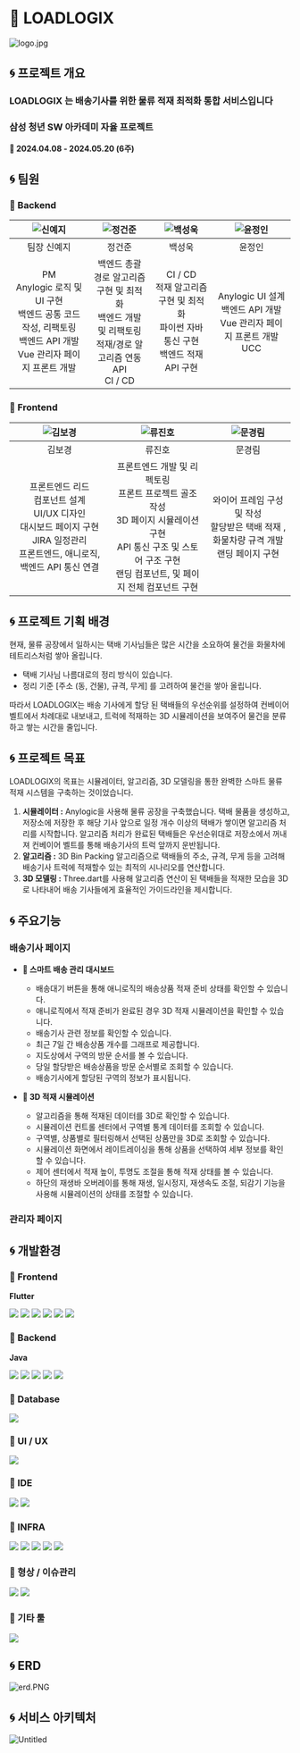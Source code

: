 # 🚚 LOADLOGIX 

![logo.jpg](./etc/assets/logo.png)

## 🌀 프로젝트 개요
### LOADLOGIX 는 배송기사를 위한 물류 적재 최적화 통합 서비스입니다 
<h3><strong>삼성 청년 SW 아카데미 자율 프로젝트</strong></h3>

<strong>📅 2024.04.08 - 2024.05.20 (6주)</strong>

## 🌀 팀원

### 📍 Backend

|<div style="text-align: center;">![신예지](/etc/assets/신예지.png)</div>|<div style="text-align: center;">![정건준](/etc/assets/정건준.jpg)</div>|<div style="text-align: center;">![백성욱](/etc/assets/백성욱.jpg)</div>|<div style="text-align: center;">![윤정인]()</div>|
|:--:|:--:|:--:|:--:|
|팀장 신예지|정건준|백성욱|윤정인|
|PM<br>Anylogic 로직 및 UI 구현<br> 백엔드 공통 코드 작성, 리팩토링<br>백엔드 API 개발<br>Vue 관리자 페이지 프론트 개발|백엔드 총괄<br>경로 알고리즘 구현 및 최적화<br>백엔드 개발 및 리팩토링<br>적재/경로 알고리즘 연동 API<br>CI / CD|CI / CD<br>적재 알고리즘 구현 및 최적화<br>파이썬 자바 통신 구현<br>백엔드 적재 API 구현|Anylogic UI 설계<br>백엔드 API 개발<br>Vue 관리자 페이지 프론트 개발<br>UCC|

### 📍 Frontend

|<div style="text-align: center;">![김보경](/etc/assets/김보경.jpg)</div>|<div style="text-align: center;">![류진호](/etc/assets/류진호.jpg)</div>|<div style="text-align: center;">![문경림]()</div>|
|:--:|:--:|:--:|
|김보경|류진호|문경림|
|프론트엔드 리드<br>컴포넌트 설계<br>UI/UX 디자인<br>대시보드 페이지 구현<br>JIRA 일정관리<br>프론트엔드, 애니로직, 백엔드 API 통신 연결|프론트엔드 개발 및 리펙토링<br>프론트 프로젝트 골조 작성<br>3D 페이지 시뮬레이션 구현<br>API 통신 구조 및 스토어 구조 구현<br>랜딩 컴포넌트, 및 페이지 전체 컴포넌트 구현|와이어 프레임 구성 및 작성<br>할당받은 택배 적재 , 화물차량 규격 개발<br>랜딩 페이지 구현|


## 🌀 프로젝트 기획 배경

현재, 물류 공장에서 일하시는 택배 기사님들은 많은 시간을 소요하여 물건을 화물차에 테트리스처럼 쌓아 올립니다.

- 택배 기사님 나름대로의 정리 방식이 있습니다.
- 정리 기준 [주소 (동, 건물), 규격, 무게] 를 고려하여 물건을 쌓아 올립니다.

따라서 LOADLOGIX는 배송 기사에게 할당 된 택배들의 우선순위를 설정하여 컨베이어 벨트에서 차례대로 내보내고, 트럭에 적재하는 3D 시뮬레이션을 보여주어 물건을 분류하고 쌓는 시간을 줄입니다.

## 🌀 프로젝트 목표

LOADLOGIX의 목표는 시뮬레이터, 알고리즘, 3D 모델링을 통한 완벽한 스마트 물류 적재 시스템을 구축하는 것이었습니다.

1. **시뮬레이터 :**  Anylogic을 사용해 물류 공장을 구축했습니다. 택배 물품을 생성하고, 저장소에 저장한 후 해당 기사 앞으로 일정 개수 이상의 택배가 쌓이면 알고리즘 처리를 시작합니다. 알고리즘 처리가 완료된 택배들은 우선순위대로 저장소에서 꺼내져 컨베이어 벨트를 통해 배송기사의 트럭 앞까지 운반됩니다.
2. **알고리즘  :** 3D Bin Packing 알고리즘으로 택배들의 주소, 규격, 무게 등을 고려해 배송기사 트럭에 적재할수 있는 최적의 시나리오를 연산합니다.
3. **3D 모델링 :** Three.dart를 사용해 알고리즘 연산이 된 택배들을 적재한 모습을 3D로 나타내어 배송 기사들에게 효율적인 가이드라인을 제시합니다.

## 🌀 주요기능

### 배송기사 페이지

- **📍 스마트 배송 관리 대시보드**
    - 배송대기 버튼을 통해 애니로직의 배송상품 적재 준비 상태를 확인할 수 있습니다.
    - 애니로직에서 적재 준비가 완료된 경우 3D 적재 시뮬레이션을 확인할 수 있습니다.
    - 배송기사 관련 정보를 확인할 수 있습니다.
    - 최근 7일 간 배송상품 개수를 그래프로 제공합니다.
    - 지도상에서 구역의 방문 순서를 볼 수 있습니다.
    - 당일 할당받은 배송상품을 방문 순서별로 조회할 수 있습니다.
    - 배송기사에게 할당된 구역의 정보가 표시됩니다.
    
- **📍 3D 적재 시뮬레이션**
    - 알고리즘을 통해 적재된 데이터를 3D로 확인할 수 있습니다.
    - 시뮬레이션 컨트롤 센터에서 구역별 통계 데이터를 조회할 수 있습니다.
    - 구역별, 상품별로 필터링해서 선택된 상품만을 3D로 조회할 수 있습니다.
    - 시뮬레이션 화면에서 레이트레이싱을 통해 상품을 선택하여 세부 정보를 확인할 수 있습니다.
    - 제어 센터에서 적재 높이, 투명도 조절을 통해  적재 상태를 볼 수 있습니다.
    - 하단의 재생바 오버레이를 통해 재생, 일시정지, 재생속도 조절, 되감기 기능을 사용해 시뮬레이션의 상태를 조절할 수 있습니다.

### 관리자 페이지

## 🌀 개발환경

### 📍 Frontend

<p><strong>Flutter</strong></p>
    <div>
    <img src="https://img.shields.io/badge/Flutter 3.19.5-02569B?style=for-the-badge&logo=Flutter&logoColor=white">
    <img src="https://img.shields.io/badge/Dart 3.3.3-0175C2?style=for-the-badge&logo=Dart&logoColor=white">
    <img src="https://img.shields.io/badge/DevTools 2.31.1-0A0A0A?style=for-the-badge&logo=dev.to&logoColor=white">
    <img src="https://img.shields.io/badge/Three_dart 0.0.16-0175C2?style=for-the-badge&logo=Dart&logoColor=white">
    <img src="https://img.shields.io/badge/Google_maps_flutter 2.2.8-4285F4?style=for-the-badge&logo=Google Maps&logoColor=white">
    <img src="https://img.shields.io/badge/Google_maps_flutter_web: ^0.5.7-4285F4?style=for-the-badge&logo=Google Maps&logoColor=white">
    </div>

### 📍 Backend

<p><strong>Java</strong></p>
    <div>
    <img src="https://img.shields.io/badge/Java OpenJDK 21-000000?style=for-the-badge&logo=OpenJDK&logoColor=white">
    <img src="https://img.shields.io/badge/Spring Boot 3.2.5-6DB33F?style=for-the-badge&logo=Spring Boot&logoColor=white">
    <img src="https://img.shields.io/badge/Spring Data JPA-6DB33F?style=for-the-badge&logo=Spring Boot&logoColor=white">
    <img src="https://img.shields.io/badge/Lombok-6DB33F?style=for-the-badge&logo=Spring Boot&logoColor=white">
    <img src="https://img.shields.io/badge/Gradle 8.7-02303A?style=for-the-badge&logo=Gradle&logoColor=white">
    </div>

### 📍 Database
<img src="https://img.shields.io/badge/MySQL 8.0.34-4479A1?style=for-the-badge&logo=MySQL&logoColor=white">

### 📍 UI / UX
<img src="https://img.shields.io/badge/Figma-F24E1E?style=for-the-badge&logo=Figma&logoColor=white">

### 📍 IDE
<div>
<img src="https://img.shields.io/badge/IntelliJ IDEA 2023.3.3-000000?style=for-the-badge&logo=IntelliJ IDEA&logoColor=white">
<img src="https://img.shields.io/badge/Visual Studio Code 1.89.1-007ACC?style=for-the-badge&logo=Visual Studio Code&logoColor=white">

</div>

### 📍 INFRA
<div>
<img src="https://img.shields.io/badge/Jenkins-D24939?style=for-the-badge&logo=Jenkins&logoColor=white">
<img src="https://img.shields.io/badge/Docker-2496ED?style=for-the-badge&logo=Docker&logoColor=white">
<img src="https://img.shields.io/badge/Docker-compose-2496ED?style=for-the-badge&logo=Docker&logoColor=white">
<img src="https://img.shields.io/badge/NginX-009639?style=for-the-badge&logo=NGINX&logoColor=white">
<img src="https://img.shields.io/badge/Potainer-13BEF9?style=for-the-badge&logo=Portainer&logoColor=white">
</div>

### 📍 형상 / 이슈관리
<div>
<img src="https://img.shields.io/badge/Gitlab-FC6D26?style=for-the-badge&logo=GitLab&logoColor=white">
<img src="https://img.shields.io/badge/Jira-0052CC?style=for-the-badge&logo=Jira&logoColor=white">
</div>

### 📍 기타 툴
<img src="https://img.shields.io/badge/Postman 11.1.2-FF6C37?style=for-the-badge&logo=Postman&logoColor=white">

## 🌀 ERD

![erd.PNG](./etc/assets/erd.png)

## 🌀 서비스 아키텍처

![Untitled](./etc/assets/service_architecture.png)
